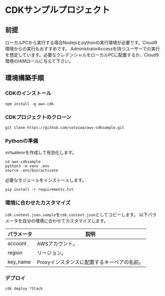 
# CDKサンプルプロジェクト

## 前提

ローカルPCから実行する場合Nodejsとpythonの実行環境が必要です。Cloud9環境からの実行もおすすめです。
AdministratorAccessを持つユーザーでの実行を想定しています。必要なクレデンシャルをローカルPCに配置するか、Cloud9環境のIAMロールに与えて下さい。

## 環境構築手順

### CDKのインストール

```
npm install -g aws-cdk
```

### CDKプロジェクトのクローン

```
git clone https://github.com/sotoiwa/aws-cdksample.git
```

### Pythonの準備

virtualenvを作成して有効化します。

```
cd aws-cdksample
python3 -m venv .env
source .env/bin/activate
```

必要なモジュールをインストールします。

```
pip install -r requirements.txt
```

### 環境に合わせたカスタマイズ

`cdk.context.json.sample`を`cdk.context.json`としてコピーします。
以下パラメータを自分の環境に合わせてカスタマイズします。

|パラメータ|説明|
|---|---|
|account|AWSアカウント。|
|region|リージョン。|
|key_name|Proxyインスタンスに配置するキーペアの名前。|

### デプロイ

```
cdk deploy *Stack
```
